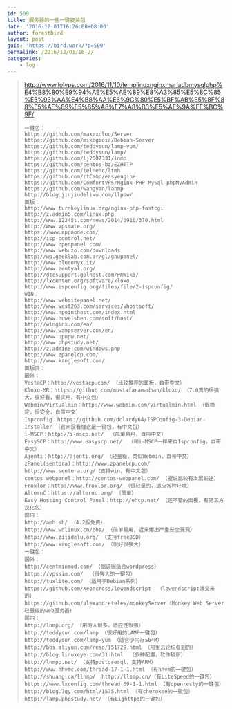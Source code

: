 ```yaml
---
id: 509
title: 服务器的一些一键安装包
date: '2016-12-01T16:26:08+08:00'
author: forestbird
layout: post
guid: 'https://bird.work/?p=509'
permalink: /2016/12/01/16-2/
categories:
    - log
---
```


> <http://www.lolvps.com/2016/11/10/lemplinuxnginxmariadbmysqlphp%E4%B8%80%E9%94%AE%E5%AE%89%E8%A3%85%E5%8C%85%E5%93%AA%E4%B8%AA%E6%9C%80%E5%BF%AB%E5%8F%88%E5%AE%89%E5%85%A8%E7%A8%B3%E5%AE%9A%EF%BC%9F/>
> 
> ```
> 一键包：
> https://github.com/maxexcloo/Server
> https://github.com/mikegioia/Debian-Server
> https://github.com/teddysun/lamp-yum/
> https://github.com/teddysun/lamp/
> https://github.com/lj2007331/lnmp
> https://github.com/centos-bz/EZHTTP
> https://github.com/ielnehc/ltmh
> https://github.com/rtCamp/easyengine
> https://github.com/ComfortVPS/Nginx-PHP-MySql-phpMyAdmin
> https://github.com/wangyan/lanmp
> http://blog.jiujiudeliwu.com/llpsw/
> 面板：
> http://www.turnkeylinux.org/nginx-php-fastcgi
> http://z.admin5.com/linux.php   http://www.12345t.com/news/2014/0910/370.html
> http://www.vpsmate.org/
> https://www.appnode.com/
> http://isp-control.net/
> http://www.openpanel.com/
> http://www.webuzo.com/downloads
> http://wp.geeklab.com.ar/gl/gnupanel/
> http://www.blueonyx.it/
> http://www.zentyal.org/
> http://dtcsupport.gplhost.com/PmWiki/
> http://lxcenter.org/software/kloxo
> http://www.ispconfig.org/files/file/2-ispconfig/
> WIN：
> http://www.websitepanel.net/
> http://www.west263.com/services/vhostsoft/
> http://www.npointhost.com/index.html
> http://www.huweishen.com/soft/host/
> http://winginx.com/en/
> http://www.wampserver.com/en/
> http://www.upupw.net/
> http://www.phpstudy.net/
> http://z.admin5.com/windows.php
> http://www.zpanelcp.com/
> http://www.kanglesoft.com/
> 面板类：
> 国外：
> VestaCP：http://vestacp.com/ （比较推荐的面板，自带中文）
> Kloxo-MR：https://github.com/mustafaramadhan/kloxo/ （7.0真的很强大，很好看，很实用，有中文包）
> Webmin/Virtualmin：http://www.webmin.com/virtualmin.html （很稳定，很安全，自带中文）
> Ispconfig：https://github.com/dclardy64/ISPConfig-3-Debian-Installer （官网没看懂这是一键包，有中文包）
> i-MSCP：http://i-mscp.net/  （简单易用，自带中文）
> EasySCP：http://www.easyscp.net/  （和i-MSCP一样来自Ispconfig，自带中文）
> Ajenti：http://ajenti.org/ （轻量级，类似Webmin，自带中文）
> zPanel(sentora)：http://www.zpanelcp.com/  http://www.sentora.org/（支持win，有中文包）
> centos webpanel：http://centos-webpanel.com/ （据说比较有发展前途）
> Froxlor：http://www.froxlor.org/ （很轻量的，适应各种环境）
> AlternC：https://alternc.org/ （简单）
> Easy Hosting Control Panel：http://ehcp.net/ （还不错的面板，有第三方汉化包）
> 国内：
> http://amh.sh/ （4.2版免费）
> http://www.wdlinux.cn/bbs/ （简单易用，近来爆出严重安全漏洞）
> http://www.zijidelu.org/ （支持freeBSD）
> http://www.kanglesoft.com/ （很好很强大）
> 一键包：
> 国外：
> http://centminmod.com/ （据说很适合wordpress）
> https://vpssim.com/  （很强大的一键包）
> http://tuxlite.com/ （适用于Debian系列）
> https://github.com/Xeoncross/lowendscript  （lowendscript演变来的）
> https://github.com/alexandreteles/monkeyServer（Monkey Web Server轻量级的web服务器）
> 国内：
> http://lnmp.org/ （用的人很多，适应性很强）
> http://teddysun.com/lamp （很好用的LAMP一键包） http://teddysun.com/lamp-yum （适合小内存≥64M）
> http://bbs.aliyun.com/read/151729.html （阿里云论坛看到的）
> http://blog.linuxeye.com/31.html  （多种配置，软件较新）
> http://lnmpp.net/ （支持postgresql，支持ARM）
> http://www.hhvmc.com/thread-17-1-1.html （有hhvm的一键包）
> http://shuang.ca/llnmp/  http://llsmp.cn/（有LiteSpeed的一键包）
> https://www.lxconfig.com/thread-69-1-1.html （有openresty的一键包）
> http://blog.7qy.com/html/1575.html （有cherokee的一键包）
> http://lamp.phpstudy.net/ （有Lighttpd的一键包）
> 
> ```